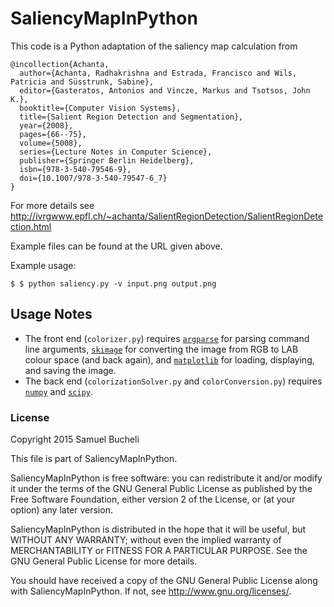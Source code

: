 # SaliencyMapInPython

This code is a Python adaptation of the saliency map calculation from

```
@incollection{Achanta,
  author={Achanta, Radhakrishna and Estrada, Francisco and Wils, Patricia and Süsstrunk, Sabine},
  editor={Gasteratos, Antonios and Vincze, Markus and Tsotsos, John K.},
  booktitle={Computer Vision Systems},
  title={Salient Region Detection and Segmentation},
  year={2008},
  pages={66--75},
  volume={5008},
  series={Lecture Notes in Computer Science},
  publisher={Springer Berlin Heidelberg},
  isbn={978-3-540-79546-9},
  doi={10.1007/978-3-540-79547-6_7}
}
```


For more details see http://ivrgwww.epfl.ch/~achanta/SalientRegionDetection/SalientRegionDetection.html


Example files can be found at the URL given above.

Example usage:
```
$ $ python saliency.py -v input.png output.png
```

## Usage Notes
* The front end (`colorizer.py`) requires [`argparse`](https://docs.python.org/3.4/library/argparse.html) for parsing command line arguments, [`skimage`](http://scikit-image.org/) for converting the image from RGB to LAB colour space (and back again), and [`matplotlib`](http://matplotlib.org/) for loading, displaying, and saving the image.
* The back end (`colorizationSolver.py` and `colorConversion.py`) requires [`numpy`](http://www.numpy.org/) and [`scipy`](http://www.scipy.org/).

### License

Copyright 2015 Samuel Bucheli

This file is part of SaliencyMapInPython.

SaliencyMapInPython is free software: you can redistribute it and/or modify
it under the terms of the GNU General Public License as published by
the Free Software Foundation, either version 2 of the License, or
(at your option) any later version.

SaliencyMapInPython is distributed in the hope that it will be useful,
but WITHOUT ANY WARRANTY; without even the implied warranty of
MERCHANTABILITY or FITNESS FOR A PARTICULAR PURPOSE.  See the
GNU General Public License for more details.

You should have received a copy of the GNU General Public License
along with SaliencyMapInPython.  If not, see <http://www.gnu.org/licenses/>.
